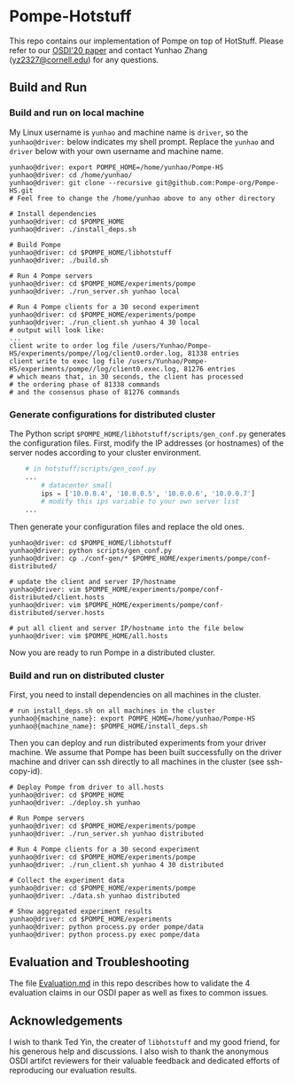 # Pompe-Hotstuff

This repo contains our implementation of Pompe on top of HotStuff. Please refer to our [OSDI'20 paper](https://www.usenix.org/conference/osdi20/presentation/zhang-yunhao) and contact Yunhao Zhang (yz2327@cornell.edu) for any questions.


## Build and Run
### Build and run on local machine

My Linux username is `yunhao` and machine name is `driver`, so the `yunhao@driver:` below indicates my shell prompt. 
Replace the `yunhao` and `driver` below with your own username and machine name.


```shell
yunhao@driver: export POMPE_HOME=/home/yunhao/Pompe-HS
yunhao@driver: cd /home/yunhao/
yunhao@driver: git clone --recursive git@github.com:Pompe-org/Pompe-HS.git
# Feel free to change the /home/yunhao above to any other directory

# Install dependencies
yunhao@driver: cd $POMPE_HOME
yunhao@driver: ./install_deps.sh

# Build Pompe
yunhao@driver: cd $POMPE_HOME/libhotstuff
yunhao@driver: ./build.sh

# Run 4 Pompe servers
yunhao@driver: cd $POMPE_HOME/experiments/pompe
yunhao@driver: ./run_server.sh yunhao local

# Run 4 Pompe clients for a 30 second experiment
yunhao@driver: cd $POMPE_HOME/experiments/pompe
yunhao@driver: ./run_client.sh yunhao 4 30 local
# output will look like:
...
client write to order log file /users/Yunhao/Pompe-HS/experiments/pompe//log/client0.order.log, 81338 entries
client write to exec log file /users/Yunhao/Pompe-HS/experiments/pompe//log/client0.exec.log, 81276 entries
# which means that, in 30 seconds, the client has processed 
# the ordering phase of 81338 commands
# and the consensus phase of 81276 commands
```

### Generate configurations for distributed cluster

The Python script `$POMPE_HOME/libhotstuff/scripts/gen_conf.py` generates the configuration files. First, modify the IP addresses (or hostnames) of the server nodes according to your cluster environment.

```python
    # in hotstuff/scripts/gen_conf.py
    ...
        # datacenter small
        ips = ['10.0.0.4', '10.0.0.5', '10.0.0.6', '10.0.0.7']
        # modify this ips variable to your own server list
    ...
```

Then generate your configuration files and replace the old ones.

```shell
yunhao@driver: cd $POMPE_HOME/libhotstuff
yunhao@driver: python scripts/gen_conf.py
yunhao@driver: cp ./conf-gen/* $POMPE_HOME/experiments/pompe/conf-distributed/

# update the client and server IP/hostname
yunhao@driver: vim $POMPE_HOME/experiments/pompe/conf-distributed/client.hosts
yunhao@driver: vim $POMPE_HOME/experiments/pompe/conf-distributed/server.hosts

# put all client and server IP/hostname into the file below
yunhao@driver: vim $POMPE_HOME/all.hosts
```

Now you are ready to run Pompe in a distributed cluster.

### Build and run on distributed cluster

First, you need to install dependencies on all machines in the cluster.


```shell
# run install_deps.sh on all machines in the cluster
yunhao@{machine_name}: export POMPE_HOME=/home/yunhao/Pompe-HS
yunhao@{machine_name}: $POMPE_HOME/install_deps.sh
```

Then you can deploy and run distributed experiments from your driver machine.
We assume that Pompe has been built successfully on the driver machine
and driver can ssh directly to all machines in the cluster (see ssh-copy-id).

```shell
# Deploy Pompe from driver to all.hosts
yunhao@driver: cd $POMPE_HOME
yunhao@driver: ./deploy.sh yunhao

# Run Pompe servers
yunhao@driver: cd $POMPE_HOME/experiments/pompe
yunhao@driver: ./run_server.sh yunhao distributed

# Run 4 Pompe clients for a 30 second experiment
yunhao@driver: cd $POMPE_HOME/experiments/pompe
yunhao@driver: ./run_client.sh yunhao 4 30 distributed

# Collect the experiment data
yunhao@driver: cd $POMPE_HOME/experiments/pompe
yunhao@driver: ./data.sh yunhao distributed

# Show aggregated experiment results
yunhao@driver: cd $POMPE_HOME/experiments
yunhao@driver: python process.py order pompe/data
yunhao@driver: python process.py exec pompe/data
```

## Evaluation and Troubleshooting

The file [Evaluation.md](https://github.com/Pompe-org/Pompe-HS/blob/master/Evaluation.md) in this repo describes how to validate the 4 evaluation claims in our OSDI paper as well as fixes to common issues.

## Acknowledgements

I wish to thank Ted Yin, the creater of `libhotstuff` and my good friend, for his generous help and discussions. 
I also wish to thank the anonymous OSDI artifct reviewers for their valuable feedback and dedicated efforts of reproducing our evaluation results. 
